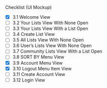Checklist (UI Mockup)

- [x] 3.1 Welcome View
- [ ] 3.2 Your Lists View With None Open
- [ ] 3.3 Your Lists View With a List Open
- [ ] 3.4 Create List View
- [ ] 3.5 All Lists View With None Open
- [ ] 3.6 User’s Lists View With None Open
- [ ] 3.7 Community Lists View With a List Open
- [ ] 3.8 SORT BY Menu View
- [x] 3.9 Account Menu View
- [x] 3.10 Logout Menu Item View
- [ ] 3.11 Create Account View
- [ ] 3.12 Login View